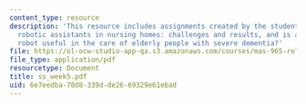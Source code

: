 ```yaml
---
content_type: resource
description: 'This resource includes assignments created by the students on towards
  robotic assistants in nursing homes: challenges and results, and is an entertainment
  robot useful in the care of elderly people with severe dementia?'
file: https://ol-ocw-studio-app-qa.s3.amazonaws.com/courses/mas-965-relational-machines-spring-2005/6e7eedba70d8339dde2669329e61ebad_ss_week5.pdf
file_type: application/pdf
resourcetype: Document
title: ss_week5.pdf
uid: 6e7eedba-70d8-339d-de26-69329e61ebad
---
```

